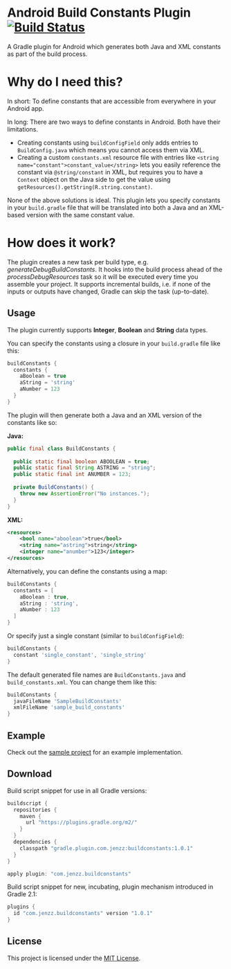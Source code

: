 Android Build Constants Plugin [![Build Status](https://travis-ci.org/jenzz/gradle-android-buildconstants-plugin.svg?branch=master)](https://travis-ci.org/jenzz/gradle-android-buildconstants-plugin)
==============================
A Gradle plugin for Android which generates both Java and XML constants as part of the build process.

Why do I need this?
===================
In short: To define constants that are accessible from everywhere in your Android app.

In long: There are two ways to define constants in Android. Both have their limitations.
* Creating constants using `buildConfigField` only adds entries to `BuildConfig.java` which means you cannot access them via XML.
* Creating a custom `constants.xml` resource file with entries like `<string name="constant">constant_value</string>`
lets you easily reference the constant via `@string/constant` in XML, but requires you to have a `Context` object on the Java side
to get the value using `getResources().getString(R.string.constant)`.

None of the above solutions is ideal. This plugin lets you specify constants in your `build.gradle` file
that will be translated into both a Java and an XML-based version with the same constant value.

How does it work?
=================
The plugin creates a new task per build type, e.g. *generateDebugBuildConstants*.
It hooks into the build process ahead of the *processDebugResources* task so it will be executed every time you assemble your project.
It supports incremental builds, i.e. if none of the inputs or outputs have changed, Gradle can skip the task (up-to-date).

Usage
-----
The plugin currently supports **Integer**, **Boolean** and **String** data types.

You can specify the constants using a closure in your `build.gradle` file like this:

```groovy
buildConstants {
  constants {
    aBoolean = true
    aString = 'string'
    aNumber = 123
  }
}
```

The plugin will then generate both a Java and an XML version of the constants like so:

**Java:**
```java
public final class BuildConstants {
  
  public static final boolean ABOOLEAN = true;
  public static final String ASTRING = "string";
  public static final int ANUMBER = 123;
  
  private BuildConstants() {
    throw new AssertionError("No instances.");
  }
}
```

**XML:**
```xml
<resources>
	<bool name="aboolean">true</bool>
	<string name="astring">string</string>
	<integer name="anumber">123</integer>
</resources>
```

Alternatively, you can define the constants using a map:

```groovy
buildConstants {
  constants = [
    aBoolean : true,
    aString : 'string',
    aNumber : 123
  ]
}
```

Or specify just a single constant (similar to `buildConfigField`):

```groovy
buildConstants {
  constant 'single_constant', 'single_string'
}
```

The default generated file names are `BuildConstants.java` and `build_constants.xml`.
You can change them like this:

```groovy
buildConstants {
  javaFileName 'SampleBuildConstants'
  xmlFileName 'sample_build_constants'
}
```

Example
-------
Check out the [sample project](https://github.com/jenzz/gradle-android-buildconstants-plugin/tree/master/sample) for an example implementation.

Download
--------
Build script snippet for use in all Gradle versions:

```groovy
buildscript {
  repositories {
    maven {
      url "https://plugins.gradle.org/m2/"
    }
  }
  dependencies {
    classpath "gradle.plugin.com.jenzz:buildconstants:1.0.1"
  }
}

apply plugin: "com.jenzz.buildconstants"
```

Build script snippet for new, incubating, plugin mechanism introduced in Gradle 2.1:

```groovy
plugins {
  id "com.jenzz.buildconstants" version "1.0.1"
}
```

License
-------
This project is licensed under the [MIT License](https://raw.githubusercontent.com/jenzz/gradle-android-buildconstants-plugin/master/LICENSE).